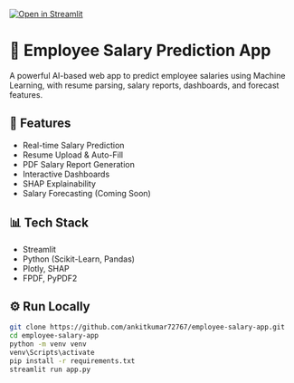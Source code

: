 [![Open in Streamlit](https://static.streamlit.io/badges/streamlit_badge_black_white.svg)](https://employee-salary-app-cz8qkgjopmbzemeyppyehw.streamlit.app)

# 💼 Employee Salary Prediction App

A powerful AI-based web app to predict employee salaries using Machine Learning, with resume parsing, salary reports, dashboards, and forecast features.

## 🚀 Features

- Real-time Salary Prediction  
- Resume Upload & Auto-Fill  
- PDF Salary Report Generation  
- Interactive Dashboards  
- SHAP Explainability  
- Salary Forecasting (Coming Soon)

## 📊 Tech Stack

- Streamlit  
- Python (Scikit-Learn, Pandas)  
- Plotly, SHAP  
- FPDF, PyPDF2

## ⚙️ Run Locally

```bash
git clone https://github.com/ankitkumar72767/employee-salary-app.git
cd employee-salary-app
python -m venv venv
venv\Scripts\activate
pip install -r requirements.txt
streamlit run app.py
